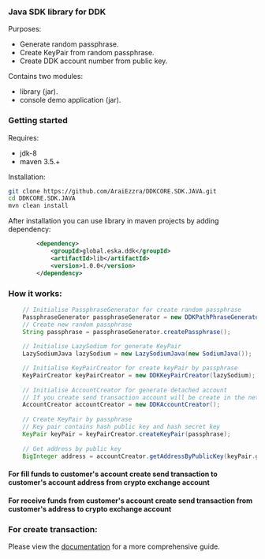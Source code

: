 ### Java SDK library for DDK

Purposes:
- Generate random passphrase.
- Create KeyPair from random passphrase.
- Create DDK account number from public key.

Contains two modules:
- library (jar).
- console demo application (jar).

### Getting started

Requires:
- jdk-8
- maven 3.5.+

Installation:
```bash
git clone https://github.com/AraiEzzra/DDKCORE.SDK.JAVA.git
cd DDKCORE.SDK.JAVA
mvn clean install
```

After installation you can use library in maven projects by adding dependency:
```xml
        <dependency>
            <groupId>global.eska.ddk</groupId>
            <artifactId>lib</artifactId>
            <version>1.0.0</version>
        </dependency>
```



### How it works:
```java
    // Initialise PassphraseGenerator for create random passphrase
    PassphraseGenerator passphraseGenerator = new DDKPathPhraseGenerator();
    // Create new random passphrase
    String passphrase = passphraseGenerator.createPassphrase();
    
    // Initialise LazySodium for generate KeyPair
    LazySodiumJava lazySodium = new LazySodiumJava(new SodiumJava());

    // Initialise KeyPairCreator for create keyPair by passphrase
    KeyPairCreator keyPairCreator = new DDKKeyPairCreator(lazySodium);
    
    // Initialise AccountCreator for generate detached account
    // If you create send transaction account will be create in the network
    AccountCreator accountCreator = new DDKAccountCreator();
    
    // Create KeyPair by passphrase
    // Key pair contains hash public key and hash secret key
    KeyPair keyPair = keyPairCreator.createKeyPair(passphrase);
    
    // Get address by public key
    BigInteger address = accountCreator.getAddressByPublicKey(keyPair.getPublicKey());

```

#### For fill funds to customer's account create send transaction to customer's account address from crypto exchange account
#### For receive funds from customer's account create send transaction from customer's address to crypto exchange account


### For create transaction:
Please view the 
[documentation](https://github.com/AraiEzzra/DDKCORE/blob/master/docs/api/transaction.md#create-transaction) 
for a more comprehensive guide.
